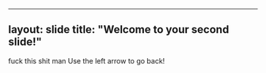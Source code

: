 -----
layout: slide
title: "Welcome to your second slide!"
-----
fuck this shit man
Use the left arrow to go back!
